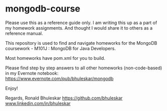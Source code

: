 # mongodb-course

Please use this as a reference guide only.
I am writing this up as a part of my homework assignments. And thought I would share it to others as a reference manual. 

This repository is used to find and navigate homeworks for the
MongoDB coursework - M101J : MongoDB for Java Developers.

Most homeworks have pom.xml for you to build.

Please find step by step answers to all other homeworks (non-code-based) in my Evernote notebook:
https://www.evernote.com/pub/bhuleskar/mongodb

Enjoy!

Regards,
Ronald Bhuleskar
https://github.com/bhuleskar
www.linkedin.com/in/bhuleskar
